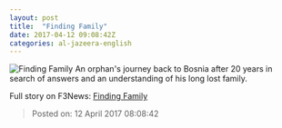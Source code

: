 ```yaml
---
layout: post
title:  "Finding Family"
date: 2017-04-12 09:08:42Z
categories: al-jazeera-english
---
```


![Finding Family](http://www.aljazeera.com/mritems/Images/2014/8/26/20148261596200734_20.jpg)
An orphan's journey back to Bosnia after 20 years in search of answers and an understanding of his long lost family.


Full story on F3News: [Finding Family](http://www.f3nws.com/n/ZruRJH)

> Posted on: 12 April 2017 08:08:42
